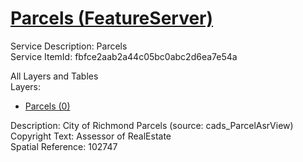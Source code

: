 # [Parcels (FeatureServer)](https://services1.arcgis.com/k3vhq11XkBNeeOfM/ArcGIS/rest/services/Parcels/FeatureServer)  

Service Description: Parcels  
Service ItemId: fbfce2aab2a44c05bc0abc2d6ea7e54a  

All Layers and Tables  
Layers:  
* [Parcels (0)](https://services1.arcgis.com/k3vhq11XkBNeeOfM/ArcGIS/rest/services/Parcels/FeatureServer/0)  

Description: City of Richmond Parcels (source: cads_ParcelAsrView)  
Copyright Text: Assessor of RealEstate  
Spatial Reference: 102747